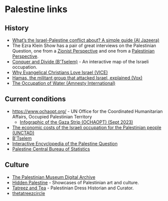 # Palestine links

## History

- [What’s the Israel-Palestine conflict about? A simple guide (Al Jazeera)](https://www.aljazeera.com/news/2023/10/9/whats-the-israel-palestine-conflict-about-a-simple-guide)
- The Ezra Klein Show has a pair of great interviews on the Palestinian Question, one from a [Zionist Perspective](https://podcasts.apple.com/us/podcast/what-israelis-fear-the-world-does-not-understand/id1548604447?i=1000634362224) and one from a [Palestinian Perspective](https://podcasts.apple.com/us/podcast/an-intense-searching-conversation-with-amjad-iraqi/id1548604447?i=1000633979325).
- [Conquer and Divide (B'Tselem)](https://conquer-and-divide.btselem.org/map-en.html) - An interactive map of the Israeli occupation.
- [Why Evangelical Christians Love Israel (VICE)](https://www.youtube.com/watch?v=Fo77sTGpngQ)
- [Hamas, the militant group that attacked Israel, explained (Vox)](https://www.vox.com/politics/2023/10/10/23911661/hamas-israel-war-gaza-palestine-explainer)
- [The Occupation of Water (Amnesty International)](https://www.amnesty.org/en/latest/campaigns/2017/11/the-occupation-of-water/)
  
## Current conditions

- <https://www.ochaopt.org/> - UN Office for the Coordinated Humanitarian Affairs, Occupied Palestinian Territory
  - [Infographic of the Gaza Strip (OCHAOPT) (Sept 2023)](https://www.ochaopt.org/sites/default/files/Gaza_A0_2023.pdf)
- [The economic costs of the Israeli occupation for the Palestinian people (UNCTAD)](https://unctad.org/publication/economic-costs-israeli-occupation-palestinian-people-impoverishment-gaza-under-blockade)
- [B'Tselem](https://www.btselem.org)
- [Interactive Encyclopedia of the Palestine Question](https://www.palquest.org)
- [Palestine Central Bureau of Statistics](https://www.pcbs.gov.ps/default.aspx)

## Culture

- [The Palestinian Museum Digital Archive](https://www.palarchive.org)
- [Hidden Palestine](https://hiddenpalestine.com/) - Showcases of Palestinian art and culture.
- [Tatreez and Tea](https://www.instagram.com/tatreezandtea/) - Palestinian Dress Historian and Curator.
- [thetatreezcircle](https://www.instagram.com/thetatreezcircle/)
